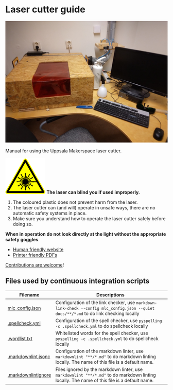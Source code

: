 # Laser cutter guide

![Our laser cutter](docs/misc/theory_cover/laser_cutter.jpg )

Manual for using the Uppsala Makerspace laser cutter.

![WARNING: Laser](docs/warning_laser.svg) **The laser can blind you if used improperly.**

1. The coloured plastic does not prevent harm from the laser.
1. The laser cutter can (and will) operate in unsafe ways, there are no automatic safety systems in place.
1. Make sure you understand how to operate the laser cutter safely before doing so.

**When in operation do not look directly at the light without the appropriate safety goggles**.

- [Human friendly website](https://uppsala-makerspace.github.io/laser_cutter_guide/)
- [Printer friendly PDFs](docs/pdfs/README.md)

[Contributions are welcome](https://uppsala-makerspace.github.io/laser_cutter_guide/CONTRIBUTING/)!

## Files used by continuous integration scripts

<!-- markdownlint-disable MD013 --><!-- Tables cannot be split up over lines, hence will break 80 characters per line -->

Filename                              |Descriptions
--------------------------------------|--------------------------------------------------------------------------------------------------------------------------------------
[mlc_config.json](mlc_config.json)    |Configuration of the link checker, use `markdown-link-check --config mlc_config.json --quiet docs/**/*.md` to do link checking locally
[.spellcheck.yml](.spellcheck.yml)    |Configuration of the spell checker, use `pyspelling -c .spellcheck.yml` to do spellcheck locally
[.wordlist.txt](.wordlist.txt)        |Whitelisted words for the spell checker, use `pyspelling -c .spellcheck.yml` to do spellcheck locally
[.markdownlint.jsonc](.markdownlint.jsonc)|Configuration of the markdown linter, use `markdownlint "**/*.md"` to do markdown linting locally. The name of this file is a default name.
[.markdownlintignore](.markdownlintignore)|Files ignored by the markdown linter, use `markdownlint "**/*.md"` to do markdown linting locally. The name of this file is a default name.

<!-- markdownlint-enable MD013 -->
